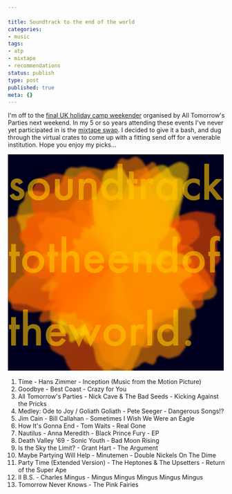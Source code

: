 ```yaml
---

title: Soundtrack to the end of the world
categories:
- music
tags:
- atp
- mixtape
- recommendations
status: publish
type: post
published: true
meta: {}
---
```

<p>I'm off to the <a target="_blank" href="http://www.atpfestival.com/events/endofanerapart2.php">final UK holiday camp weekender</a> organised by All Tomorrow's Parties next weekend. In my 5 or so years attending these events I've never yet participated in is the <a target="_blank" href="http://www.atpfestival.com/artist/mixswap.php">mixtape swap</a>. I decided to give it a bash, and dug through the virtual crates to come up with a fitting send off for a venerable institution. Hope you enjoy my picks...</p>
<img src="/squarespace_images/static_512dc7c9e4b004435d99d353_513e5c89e4b07e27db8696f0_5293d65de4b026bdd1acdb44_1385420383088_stteotw.png_" alt=""><!-- more -->

<ol>
<li>Time - Hans Zimmer - Inception (Music from the Motion Picture)</li>
<li>Goodbye - Best Coast - Crazy for You</li>
<li>All Tomorrow's Parties - Nick Cave &amp; The Bad Seeds - Kicking Against the Pricks</li>
<li>Medley: Ode to Joy / Goliath Goliath - Pete Seeger - Dangerous Songs!?</li>
<li>Jim Cain - Bill Callahan - Sometimes I Wish We Were an Eagle</li>
<li>How It's Gonna End - Tom Waits - Real Gone</li>
<li>Nautilus - Anna Meredith - Black Prince Fury - EP</li>
<li>Death Valley '69 - Sonic Youth - Bad Moon Rising</li>
<li>Is the Sky the Limit? - Grant Hart - The Argument</li>
<li>Maybe Partying Will Help - Minutemen - Double Nickels On The Dime</li>
<li>Party Time (Extended Version) - The Heptones &amp; The Upsetters - Return of the Super Ape</li>
<li>II B.S. - Charles Mingus - Mingus Mingus Mingus Mingus Mingus</li>
<li>Tomorrow Never Knows - The Pink Fairies</li>
</ol>
